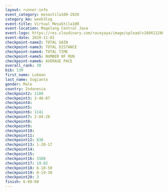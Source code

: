 ```yaml
--- 
layout: runner-info 
event_category: mesastila100-2020 
category_km: week3log 
event-title: Virtual MesaStila100  
event-location: Magelang Central Java 
event-logo: https://res.cloudinary.com/raceyaya/image/upload/v1604112863/3B3F7463-9336-4572-9F07-069DCA7D2527_ndaoxk.jpg 
event-date: 2020-11-01 
checkpoint-name2: TOTAL GAIN 
checkpoint-name3: TOTAL DISTANCE 
checkpoint-name4: TOTAL TIME 
checkpoint-name5: NUMBER OF RUN 
checkpoint-name6: AVERAGE PACE 
overall_rank: 30
bib: 130
first_name: Lukman
last_name: Sugianto
gender: Male
country: Indonesia
checkpoint2: 1189
checkpoint3: 2-46-07
checkpoint4: 
checkpoint5: 
checkpoint6: 1141
checkpoint7: 2-04-26
checkpoint8: 
checkpoint9: 
checkpoint10: 
checkpoint11: 
checkpoint12: 838
checkpoint13: 1-20-17
checkpoint14: 
checkpoint15: 
checkpoint16: 3168
checkpoint17: 19.02
checkpoint18: 6-10-50
checkpoint19: 0-19-30
checkpoint20: 3
finish: 6-08-08
--- 
```


